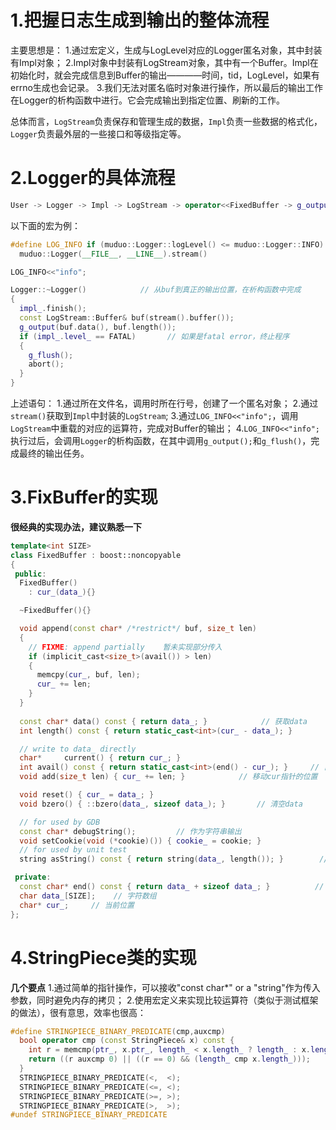 # 1.把握日志生成到输出的整体流程
主要思想是：
1.通过宏定义，生成与LogLevel对应的Logger匿名对象，其中封装有Impl对象；
2.Impl对象中封装有LogStream对象，其中有一个Buffer。Impl在初始化时，就会完成信息到Buffer的输出————时间，tid，LogLevel，如果有errno生成也会记录。
3.我们无法对匿名临时对象进行操作，所以最后的输出工作在Logger的析构函数中进行。它会完成输出到指定位置、刷新的工作。

总体而言，```LogStream```负责保存和管理生成的数据，```Impl```负责一些数据的格式化，```Logger```负责最外层的一些接口和等级指定等。

# 2.Logger的具体流程
```cpp
User -> Logger -> Impl -> LogStream -> operator<<FixedBuffer -> g_output -> g_flush -> User
```
以下面的宏为例：
```cpp
#define LOG_INFO if (muduo::Logger::logLevel() <= muduo::Logger::INFO) \
  muduo::Logger(__FILE__, __LINE__).stream()

LOG_INFO<<"info";

Logger::~Logger()            // 从buf到真正的输出位置，在析构函数中完成
{
  impl_.finish();
  const LogStream::Buffer& buf(stream().buffer());     
  g_output(buf.data(), buf.length());
  if (impl_.level_ == FATAL)       // 如果是fatal error，终止程序
  {
    g_flush();
    abort();
  }
}
```
上述语句：
1.通过所在文件名，调用时所在行号，创建了一个匿名对象；
2.通过```stream()```获取到```Impl```中封装的```LogStream```;
3.通过```LOG_INFO<<"info";```，调用```LogStream```中重载的对应的运算符，完成对Buffer的输出；
4.```LOG_INFO<<"info";```执行过后，会调用```Logger```的析构函数，在其中调用```g_output();```和```g_flush()```，完成最终的输出任务。

# 3.FixBuffer的实现
**很经典的实现办法，建议熟悉一下**
```cpp
template<int SIZE>
class FixedBuffer : boost::noncopyable
{
 public:
  FixedBuffer()
    : cur_(data_){}

  ~FixedBuffer(){}

  void append(const char* /*restrict*/ buf, size_t len)
  {
    // FIXME: append partially    暂未实现部分传入
    if (implicit_cast<size_t>(avail()) > len)
    {
      memcpy(cur_, buf, len);
      cur_ += len;
    }
  }
 
  const char* data() const { return data_; }            // 获取data
  int length() const { return static_cast<int>(cur_ - data_); }        // 获取长度

  // write to data_ directly
  char*     current() { return cur_; }
  int avail() const { return static_cast<int>(end() - cur_); }     // 目前剩余的空间
  void add(size_t len) { cur_ += len; }            // 移动cur指针的位置

  void reset() { cur_ = data_; }     
  void bzero() { ::bzero(data_, sizeof data_); }       // 清空data

  // for used by GDB
  const char* debugString();         // 作为字符串输出
  void setCookie(void (*cookie)()) { cookie_ = cookie; }
  // for used by unit test
  string asString() const { return string(data_, length()); }        // 作为string输出

 private:
  const char* end() const { return data_ + sizeof data_; }          // data尾后指针
  char data_[SIZE];    // 字符数组
  char* cur_;     // 当前位置
};
```

# 4.StringPiece类的实现
**几个要点**
1.通过简单的指针操作，可以接收"const char*" or a "string"作为传入参数，同时避免内存的拷贝；
2.使用宏定义来实现比较运算符（类似于测试框架的做法），很有意思，效率也很高：
```cpp
#define STRINGPIECE_BINARY_PREDICATE(cmp,auxcmp)                             \
  bool operator cmp (const StringPiece& x) const {                           \
    int r = memcmp(ptr_, x.ptr_, length_ < x.length_ ? length_ : x.length_); \
    return ((r auxcmp 0) || ((r == 0) && (length_ cmp x.length_)));          \
  }
  STRINGPIECE_BINARY_PREDICATE(<,  <);
  STRINGPIECE_BINARY_PREDICATE(<=, <);
  STRINGPIECE_BINARY_PREDICATE(>=, >);
  STRINGPIECE_BINARY_PREDICATE(>,  >);
#undef STRINGPIECE_BINARY_PREDICATE
```